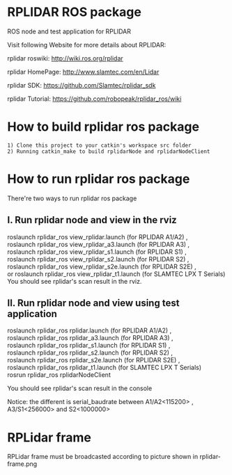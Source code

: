 RPLIDAR ROS package
=====================================================================

ROS node and test application for RPLIDAR

Visit following Website for more details about RPLIDAR:

rplidar roswiki: http://wiki.ros.org/rplidar

rplidar HomePage:   http://www.slamtec.com/en/Lidar

rplidar SDK: https://github.com/Slamtec/rplidar_sdk

rplidar Tutorial:  https://github.com/robopeak/rplidar_ros/wiki

How to build rplidar ros package
=====================================================================
    1) Clone this project to your catkin's workspace src folder
    2) Running catkin_make to build rplidarNode and rplidarNodeClient

How to run rplidar ros package
=====================================================================
There're two ways to run rplidar ros package

I. Run rplidar node and view in the rviz
------------------------------------------------------------
roslaunch rplidar_ros view_rplidar.launch (for RPLIDAR A1/A2)
,  
roslaunch rplidar_ros view_rplidar_a3.launch (for RPLIDAR A3)
,  
roslaunch rplidar_ros view_rplidar_s1.launch (for RPLIDAR S1)
,  
roslaunch rplidar_ros view_rplidar_s2.launch (for RPLIDAR S2)
,  
roslaunch rplidar_ros view_rplidar_s2e.launch (for RPLIDAR S2E)
,  
or roslaunch rplidar_ros view_rplidar_t1.launch (for SLAMTEC LPX T Serials)
You should see rplidar's scan result in the rviz.

II. Run rplidar node and view using test application
------------------------------------------------------------
roslaunch rplidar_ros rplidar.launch (for RPLIDAR A1/A2)
,  
roslaunch rplidar_ros rplidar_a3.launch (for RPLIDAR A3)
,  
roslaunch rplidar_ros rplidar_s1.launch (for RPLIDAR S1)
,  
roslaunch rplidar_ros rplidar_s2.launch (for RPLIDAR S2)
,  
roslaunch rplidar_ros rplidar_s2e.launch (for RPLIDAR S2E)
,  
roslaunch rplidar_ros rplidar_t1.launch (for SLAMTEC LPX T Serials)  
rosrun rplidar_ros rplidarNodeClient

You should see rplidar's scan result in the console

Notice: the different is serial_baudrate between A1/A2<115200> , A3/S1<256000> and S2<1000000>

RPLidar frame
=====================================================================
RPLidar frame must be broadcasted according to picture shown in rplidar-frame.png
